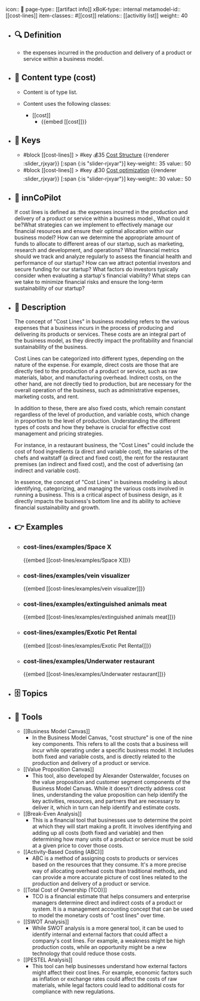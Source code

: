 icon:: 🧿
page-type:: [[artifact info]]
xBoK-type:: internal
metamodel-id:: [[cost-lines]]
item-classes:: #[[cost]]
relations:: [[activitiy list]]
weight:: 40

- ## 🔍 Definition
  - the expenses incurred in the production and delivery of a product or service within a business model.
- ## 📰 Content type (cost)
  - Content is of type list.
  
  - Content uses the following classes:
    - [[cost]]
      - {{embed [[cost]]}}
  
- ## 🔑 Keys
  - #block [[cost-lines]] > #key 💰35 [Cost Structure](https://go.plastilinn.com/#/page/cost-lines%2FCost%20Structure) {{renderer :slider_rjxyar}} [:span {:is "slider-rjxyar"}] 
    key-weight:: 35
    value:: 50
  - #block [[cost-lines]] > #key 💰30 [Cost optimization](https://go.plastilinn.com/#/page/cost-lines%2FCost%20optimization) {{renderer :slider_rjxyar}} [:span {:is "slider-rjxyar"}] 
    key-weight:: 30
    value:: 50
- ## 🤖 innCoPilot
  If cost lines is defined as :the expenses incurred in the production and delivery of a product or service within a business model., What could it be?What strategies can we implement to effectively manage our financial resources and ensure their optimal allocation within our business model?
  How can we determine the appropriate amount of funds to allocate to different areas of our startup, such as marketing, research and development, and operations?
  What financial metrics should we track and analyze regularly to assess the financial health and performance of our startup?
  How can we attract potential investors and secure funding for our startup? What factors do investors typically consider when evaluating a startup's financial viability?
  What steps can we take to minimize financial risks and ensure the long-term sustainability of our startup?
- ## 📖 Description
  The concept of "Cost Lines" in business modeling refers to the various expenses that a business incurs in the process of producing and delivering its products or services. These costs are an integral part of the business model, as they directly impact the profitability and financial sustainability of the business.
  
  Cost Lines can be categorized into different types, depending on the nature of the expense. For example, direct costs are those that are directly tied to the production of a product or service, such as raw materials, labor, and manufacturing overhead. Indirect costs, on the other hand, are not directly tied to production, but are necessary for the overall operation of the business, such as administrative expenses, marketing costs, and rent.
  
  In addition to these, there are also fixed costs, which remain constant regardless of the level of production, and variable costs, which change in proportion to the level of production. Understanding the different types of costs and how they behave is crucial for effective cost management and pricing strategies.
  
  For instance, in a restaurant business, the "Cost Lines" could include the cost of food ingredients (a direct and variable cost), the salaries of the chefs and waitstaff (a direct and fixed cost), the rent for the restaurant premises (an indirect and fixed cost), and the cost of advertising (an indirect and variable cost).
  
  In essence, the concept of "Cost Lines" in business modeling is about identifying, categorizing, and managing the various costs involved in running a business. This is a critical aspect of business design, as it directly impacts the business's bottom line and its ability to achieve financial sustainability and growth.
- ## 👉 Examples
  - ### cost-lines/examples/Space X
    {{embed [[cost-lines/examples/Space X]]}}
  - ### cost-lines/examples/vein visualizer
    {{embed [[cost-lines/examples/vein visualizer]]}}
  - ### cost-lines/examples/extinguished animals meat
    {{embed [[cost-lines/examples/extinguished animals meat]]}}
  - ### cost-lines/examples/Exotic Pet Rental
    {{embed [[cost-lines/examples/Exotic Pet Rental]]}}
  - ### cost-lines/examples/Underwater restaurant
    {{embed [[cost-lines/examples/Underwater restaurant]]}}
  
- ## 🗄️ Topics
  
- ## 🧰 Tools
  - [[Business Model Canvas]]
    - In the Business Model Canvas, "cost structure" is one of the nine key components. This refers to all the costs that a business will incur while operating under a specific business model. It includes both fixed and variable costs, and is directly related to the production and delivery of a product or service.
  - [[Value Proposition Canvas]]
    - This tool, also developed by Alexander Osterwalder, focuses on the value proposition and customer segment components of the Business Model Canvas. While it doesn't directly address cost lines, understanding the value proposition can help identify the key activities, resources, and partners that are necessary to deliver it, which in turn can help identify and estimate costs.
  - [[Break-Even Analysis]]
    - This is a financial tool that businesses use to determine the point at which they will start making a profit. It involves identifying and adding up all costs (both fixed and variable) and then determining how many units of a product or service must be sold at a given price to cover those costs.
  - [[Activity-Based Costing (ABC)]]
    - ABC is a method of assigning costs to products or services based on the resources that they consume. It's a more precise way of allocating overhead costs than traditional methods, and can provide a more accurate picture of cost lines related to the production and delivery of a product or service.
  - [[Total Cost of Ownership (TCO)]]
    - TCO is a financial estimate that helps consumers and enterprise managers determine direct and indirect costs of a product or system. It is a management accounting concept that can be used to model the monetary costs of "cost lines" over time.
  - [[SWOT Analysis]]
    - While SWOT analysis is a more general tool, it can be used to identify internal and external factors that could affect a company's cost lines. For example, a weakness might be high production costs, while an opportunity might be a new technology that could reduce those costs.
  - [[PESTEL Analysis]]
    - This tool can help businesses understand how external factors might affect their cost lines. For example, economic factors such as inflation or exchange rates could affect the costs of raw materials, while legal factors could lead to additional costs for compliance with new regulations.
